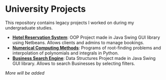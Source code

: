 # University Projects
This repository contains legacy projects I worked on during my undergraduate studies.

- <u>**[Hotel Reservation System](https://github.com/FazalOne/uni-projects/tree/main/Hotel%20Reservation%20System%20on%20Java-Swing%20GUI-OOP)**</u>: OOP Project made in Java Swing GUI library using Netbeans. Allows clients and admins to manage bookings.
- <u>**[Numerical Computing Methods](https://github.com/FazalOne/uni-projects/tree/main/Numerical%20Methods)**</u>: Programs of root-finding problems and interpolation of polynomials and integrals in Python.
- <u>**[Business Search Engine](https://github.com/FazalOne/uni-projects/tree/main/Business%20Search%20Engine)**</u>: Data Structures Project made in Java Swing GUI library. Allows to search Businesses by selecting filters.

*More will be added*
